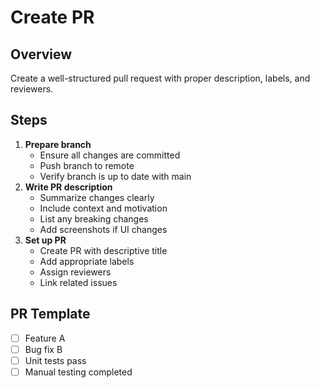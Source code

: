 # Create PR

## Overview

Create a well-structured pull request with proper description, labels, and
reviewers.

## Steps

1. **Prepare branch**
    - Ensure all changes are committed
    - Push branch to remote
    - Verify branch is up to date with main
2. **Write PR description**
    - Summarize changes clearly
    - Include context and motivation
    - List any breaking changes
    - Add screenshots if UI changes
3. **Set up PR**
    - Create PR with descriptive title
    - Add appropriate labels
    - Assign reviewers
    - Link related issues

## PR Template

- [ ] Feature A
- [ ] Bug fix B
- [ ] Unit tests pass
- [ ] Manual testing completed
